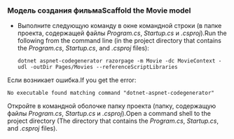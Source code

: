 <a name="scaffold"></a>
### <a name="scaffold-the-movie-model"></a><span data-ttu-id="4f4dd-101">Модель создания фильма</span><span class="sxs-lookup"><span data-stu-id="4f4dd-101">Scaffold the Movie model</span></span>

* <span data-ttu-id="4f4dd-102">Выполните следующую команду в окне командной строки (в папке проекта, содержащей файлы *Program.cs*, *Startup.cs* и *.csproj*).</span><span class="sxs-lookup"><span data-stu-id="4f4dd-102">Run the following from the command line (in the project directory that contains the *Program.cs*, *Startup.cs*, and *.csproj* files):</span></span>

  ```console
  dotnet aspnet-codegenerator razorpage -m Movie -dc MovieContext -udl -outDir Pages/Movies --referenceScriptLibraries
  ```

<span data-ttu-id="4f4dd-103">Если возникает ошибка.</span><span class="sxs-lookup"><span data-stu-id="4f4dd-103">If you get the error:</span></span>
  ```
No executable found matching command "dotnet-aspnet-codegenerator"
  ```

<span data-ttu-id="4f4dd-104">Откройте в командной оболочке папку проекта (папку, содержащую файлы *Program.cs*, *Startup.cs* и *.csproj*).</span><span class="sxs-lookup"><span data-stu-id="4f4dd-104">Open a command shell to the project directory (The directory that contains the *Program.cs*, *Startup.cs*, and *.csproj* files).</span></span>
